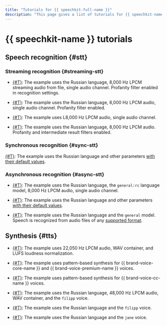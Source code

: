 ```yaml
---
title: "Tutorials for {{ speechkit-full-name }}"
description: "This page gives a list of tutorials for {{ speechkit-name }}."
---
```


# {{ speechkit-name }} tutorials

## Speech recognition {#stt}

### Streaming recognition {#streaming-stt}

* [{#T}](../stt/api/streaming-examples-v3.md): The example uses the Russian language, 8,000 Hz LPCM streaming audio from file, single audio channel. Profanity filter enabled in recognition settings.

* [{#T}](../stt/api/microphone-streaming.md): The example uses the Russian language, 8,000 Hz LPCM audio, single audio channel. Profanity filter enabled.

* [{#T}](../stt/api/stt-language-labels-example.md): The example uses L8,000 Hz LPCM audio, single audio channel.


* [{#T}](../stt/api/streaming-examples.md): The example uses the Russian language, 8,000 Hz LPCM audio. Profanity and intermediate result filters enabled.

### Synchronous recognition {#sync-stt}

[{#T}](../stt/api/request-examples.md): The example uses the Russian language and other parameters [with their default values](../stt/api/request-api.md#query_params).

### Asynchronous recognition {#async-stt}

* [{#T}](../stt/api/transcribation-lpcm.md): The example uses the Russian language, the `general:rc` language model, 8,000 Hz LPCM audio, single audio channel.

* [{#T}](../stt/api/transcribation-ogg.md): The example uses the Russian language and other parameters [with their default values](../stt/api/transcribation-api.md#sendfile-params).

* [{#T}](../stt/api/batch-transcribation.md): The example uses the Russian language and the `general` model. Speech is recognized from audio files of any [supported format](../formats.md).


## Synthesis {#tts}

* [{#T}](../tts/api/tts-examples-v3.md): The example uses 22,050 Hz LPCM audio, WAV container, and LUFS loudness normalization.


* [{#T}](../tts/api/tts-templates.md): The example uses pattern-based synthesis for {{ brand-voice-core-name }} and {{ brand-voice-premium-name }} voices.

* [{#T}](../tts/api/tts-templates-bvcc.md): The example uses pattern-based synthesis for {{ brand-voice-cc-name }} voices.

* [{#T}](../tts/api/tts-wav.md): The example uses the Russian language, 48,000 Hz LPCM audio, WAV container, and the `filipp` voice.

* [{#T}](../tts/api/tts-ogg.md): The example uses the Russian language and the `filipp` voice.

* [{#T}](../tts/api/tts-ssml.md): The example uses the Russian language and the `jane` voice.

